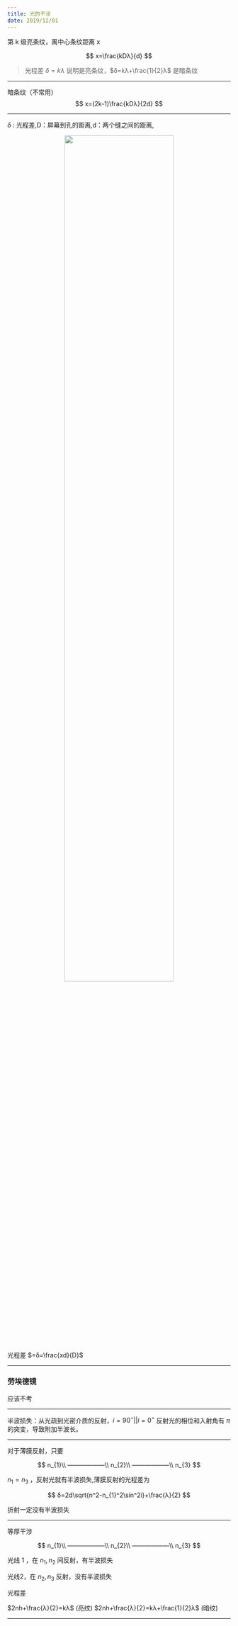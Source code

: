 ```yaml
---
title: 光的干涉
date: 2019/12/01
---
```


第 k 级亮条纹，离中心条纹距离 x

$$
x=\frac{kDλ}{d}
$$

> 光程差 $δ=kλ$ 说明是亮条纹，$δ=kλ+\frac{1}{2}λ$ 是暗条纹

---

暗条纹（不常用）
$$
x=(2k-1)\frac{kDλ}{2d}
$$

---

$δ$ : 光程差,D：屏幕到孔的距离,d：两个缝之间的距离,

<div align=center>
<img src="https://gss0.baidu.com/-Po3dSag_xI4khGko9WTAnF6hhy/zhidao/wh%3D600%2C800/sign=9df5ac825843fbf2c579ae25804ee6b8/6f061d950a7b0208205db66b69d9f2d3562cc8a0.jpg" width = "70%" />
</div>

光程差 $=δ=\frac{xd}{D}$

---

### 劳埃德镜

应该不考

---

半波损失：从光疏到光密介质的反射，$i=90^\circ||i=0^\circ$ 反射光的相位和入射角有 $π$ 的突变，导致附加半波长。

---

对于薄膜反射，只要

$$
n_{1}\\
——————\\
n_{2}\\
——————\\
n_{3}
$$

$n_{1}=n_{3}$ ，反射光就有半波损失,薄膜反射的光程差为 

$$
δ=2d\sqrt{n^2-n_{1}^2\sin^2i}+\frac{λ}{2}
$$

折射一定没有半波损失

---

等厚干涉

$$
n_{1}\\
——————\\
n_{2}\\
——————\\
n_{3}
$$

光线 1 ，在 $n_{1},n_{2}$ 间反射，有半波损失

光线2，在 $n_{2},n_{3}$ 反射，没有半波损失

光程差

$2nh+\frac{λ}{2}=kλ$ (亮纹)
$2nh+\frac{λ}{2}=kλ+\frac{1}{2}λ$ (暗纹)

---

